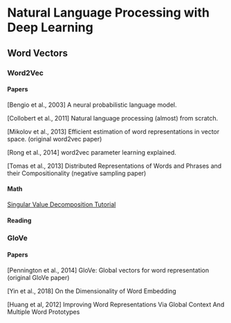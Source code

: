 # Natural Language Processing with Deep Learning

## Word Vectors

### Word2Vec

#### Papers

[Bengio et al., 2003] A neural probabilistic language model.

[Collobert et al., 2011] Natural language processing (almost) from scratch.

[Mikolov et al., 2013] Efficient estimation of word representations in vector space. (original word2vec paper)

[Rong et al., 2014] word2vec parameter learning explained.

[Tomas et al., 2013] Distributed Representations of Words and Phrases and their Compositionality (negative sampling paper)

#### Math

[Singular Value Decomposition Tutorial](https://davetang.org/file/Singular_Value_Decomposition_Tutorial.pdf)

#### Reading



### GloVe

#### Papers

[Pennington et al., 2014] GloVe: Global vectors for word representation (original GloVe paper)

[Yin et al., 2018] On the Dimensionality of Word Embedding

[Huang et al, 2012] Improving Word Representations Via Global Context And Multiple Word Prototypes
